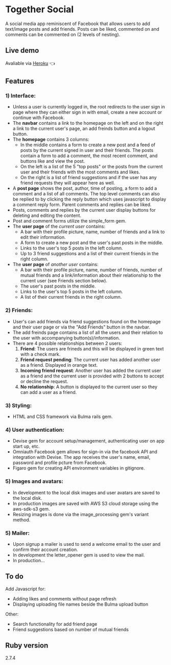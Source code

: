 # Together Social

A social media app reminiscent of Facebook that allows users to add text/image posts and add friends. Posts can be liked, commented on and comments can be commented on (2 levels of nesting).

## Live demo

Avaliable via [Heroku](https://together-social.herokuapp.com/) 👈

## Features

### 1) Interface:
- Unless a user is currently logged in, the root redirects to the user sign in page where they can either sign in with email, create a new account or continue with Facebook.
- The **navbar** contains a link to the homepage on the left and on the right a link to the current user's page, an add freinds button and a logout button.
- The **homepage** contains 3 columns:
  - In the middle contains a form to create a new post and a feed of posts by the current signed in user and their friends. The posts contain a form to add a comment, the most recent comment, and buttons like and view the post.
  - On the left is a list of the 5 "top posts" or the posts from the current user and their friends with the most comments and likes.
  - On the right is a list of friend suggestions and if the user has any friend requests they will appear here as well.
- A **post page** shows the post, author, time of posting, a form to add a comment and a list of all comments. The top level comments can also be replied to by clicking the reply button which uses javascript to display a comment reply form. Parent comments and replies can be liked. 
- Posts, comments and replies by the current user display buttons for deleting and editing the content.
- Post and comment forms utilize the simple_form gem.
- The **user page** of the <em>current user</em> contains:
  - A bar with their profile picture, name, number of friends and a link to edit their information.
  - A form to create a new post and the user's past posts in the middle.
  - Links to the user's top 5 posts in the left column.
  - Up to 3 friend suggestions and a list of their current friends in the right column.
- The **user page** of <em>another user</em> contains:
  - A bar with their profile picture, name, number of friends, number of mutual friends and a link/information about their relationship to the current user (see Friends section below).
  - The user's past posts in the middle.
  - Links to the user's top 5 posts in the left column.
  - A list of their current friends in the right column.

### 2) Friends:
- User's can add friends via friend suggestions found on the homepage and their user page or via the "Add Friends" button in the navbar.
- The add freinds page contains a list of all the users and their relation to the user with accompanying button(s)/information.
- There are 4 possible relationships between 2 users:
  1. **Friend**: The users are frineds and this will be displayed in green text with a check mark.
  2. **Friend request pending**: The current user has added another user as a friend. Displayed in orange text.
  3. **Incoming friend request**: Another user has added the current user as a friend and the current user is provided with 2 buttons to accept or decline the request.
  4. **No relationship**: A button is displayed to the current user so they can add a user as a friend.

### 3) Styling:
- HTML and CSS framework via Bulma rails gem.

### 4) User authentication:
- Devise gem for account setup/management, authenticating user on app start up, etc.
- Omniauth Facebook gem allows for sign-in via the facebook API and integration with Devise. The app receives the user's name, email, password and profile pcture from Facebook.
- Figaro gem for creating API environment variables in gitignore.

### 5) Images and avatars:
- In development to the local disk images and user avatars are saved to the local disk.
- In production images are saved with AWS S3 cloud storage using the aws-sdk-s3 gem.
- Resizing images is done via the image_processing gem's variant method.

### 5) Mailer:
- Upon signup a mailer is used to send a welcome email to the user and confirm their account creation. 
- In development the letter_opener gem is used to view the mail.
- In production...

## To do

Add Javascript for:
- Adding likes and comments without page refresh
- Displaying uploading file names beside the Bulma upload button

Other:
- Search functionality for add friend page
- Friend suggestions based on number of mutual friends

## Ruby version

2.7.4